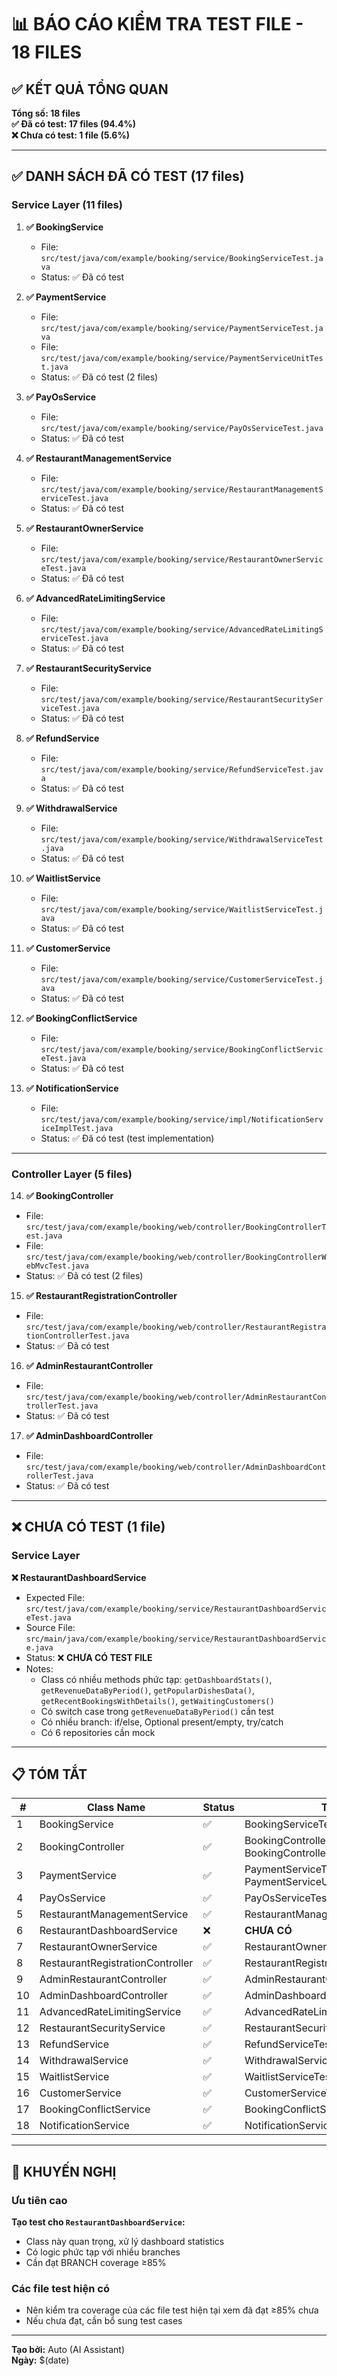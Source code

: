 # 📊 BÁO CÁO KIỂM TRA TEST FILE - 18 FILES

## ✅ KẾT QUẢ TỔNG QUAN

**Tổng số: 18 files**  
**✅ Đã có test: 17 files (94.4%)**  
**❌ Chưa có test: 1 file (5.6%)**

---

## ✅ DANH SÁCH ĐÃ CÓ TEST (17 files)

### Service Layer (11 files)

1. **✅ BookingService**
   - File: `src/test/java/com/example/booking/service/BookingServiceTest.java`
   - Status: ✅ Đã có test

2. **✅ PaymentService**
   - File: `src/test/java/com/example/booking/service/PaymentServiceTest.java`
   - File: `src/test/java/com/example/booking/service/PaymentServiceUnitTest.java`
   - Status: ✅ Đã có test (2 files)

3. **✅ PayOsService**
   - File: `src/test/java/com/example/booking/service/PayOsServiceTest.java`
   - Status: ✅ Đã có test

4. **✅ RestaurantManagementService**
   - File: `src/test/java/com/example/booking/service/RestaurantManagementServiceTest.java`
   - Status: ✅ Đã có test

5. **✅ RestaurantOwnerService**
   - File: `src/test/java/com/example/booking/service/RestaurantOwnerServiceTest.java`
   - Status: ✅ Đã có test

6. **✅ AdvancedRateLimitingService**
   - File: `src/test/java/com/example/booking/service/AdvancedRateLimitingServiceTest.java`
   - Status: ✅ Đã có test

7. **✅ RestaurantSecurityService**
   - File: `src/test/java/com/example/booking/service/RestaurantSecurityServiceTest.java`
   - Status: ✅ Đã có test

8. **✅ RefundService**
   - File: `src/test/java/com/example/booking/service/RefundServiceTest.java`
   - Status: ✅ Đã có test

9. **✅ WithdrawalService**
   - File: `src/test/java/com/example/booking/service/WithdrawalServiceTest.java`
   - Status: ✅ Đã có test

10. **✅ WaitlistService**
    - File: `src/test/java/com/example/booking/service/WaitlistServiceTest.java`
    - Status: ✅ Đã có test

11. **✅ CustomerService**
    - File: `src/test/java/com/example/booking/service/CustomerServiceTest.java`
    - Status: ✅ Đã có test

12. **✅ BookingConflictService**
    - File: `src/test/java/com/example/booking/service/BookingConflictServiceTest.java`
    - Status: ✅ Đã có test

13. **✅ NotificationService**
    - File: `src/test/java/com/example/booking/service/impl/NotificationServiceImplTest.java`
    - Status: ✅ Đã có test (test implementation)

---

### Controller Layer (5 files)

14. **✅ BookingController**
   - File: `src/test/java/com/example/booking/web/controller/BookingControllerTest.java`
   - File: `src/test/java/com/example/booking/web/controller/BookingControllerWebMvcTest.java`
   - Status: ✅ Đã có test (2 files)

15. **✅ RestaurantRegistrationController**
   - File: `src/test/java/com/example/booking/web/controller/RestaurantRegistrationControllerTest.java`
   - Status: ✅ Đã có test

16. **✅ AdminRestaurantController**
   - File: `src/test/java/com/example/booking/web/controller/AdminRestaurantControllerTest.java`
   - Status: ✅ Đã có test

17. **✅ AdminDashboardController**
   - File: `src/test/java/com/example/booking/web/controller/AdminDashboardControllerTest.java`
   - Status: ✅ Đã có test

---

## ❌ CHƯA CÓ TEST (1 file)

### Service Layer

**❌ RestaurantDashboardService**
- Expected File: `src/test/java/com/example/booking/service/RestaurantDashboardServiceTest.java`
- Source File: `src/main/java/com/example/booking/service/RestaurantDashboardService.java`
- Status: ❌ **CHƯA CÓ TEST FILE**
- Notes: 
  - Class có nhiều methods phức tạp: `getDashboardStats()`, `getRevenueDataByPeriod()`, `getPopularDishesData()`, `getRecentBookingsWithDetails()`, `getWaitingCustomers()`
  - Có switch case trong `getRevenueDataByPeriod()` cần test
  - Có nhiều branch: if/else, Optional present/empty, try/catch
  - Có 6 repositories cần mock

---

## 📋 TÓM TẮT

| # | Class Name | Status | Test File |
|---|------------|--------|-----------|
| 1 | BookingService | ✅ | BookingServiceTest.java |
| 2 | BookingController | ✅ | BookingControllerTest.java, BookingControllerWebMvcTest.java |
| 3 | PaymentService | ✅ | PaymentServiceTest.java, PaymentServiceUnitTest.java |
| 4 | PayOsService | ✅ | PayOsServiceTest.java |
| 5 | RestaurantManagementService | ✅ | RestaurantManagementServiceTest.java |
| 6 | RestaurantDashboardService | ❌ | **CHƯA CÓ** |
| 7 | RestaurantOwnerService | ✅ | RestaurantOwnerServiceTest.java |
| 8 | RestaurantRegistrationController | ✅ | RestaurantRegistrationControllerTest.java |
| 9 | AdminRestaurantController | ✅ | AdminRestaurantControllerTest.java |
| 10 | AdminDashboardController | ✅ | AdminDashboardControllerTest.java |
| 11 | AdvancedRateLimitingService | ✅ | AdvancedRateLimitingServiceTest.java |
| 12 | RestaurantSecurityService | ✅ | RestaurantSecurityServiceTest.java |
| 13 | RefundService | ✅ | RefundServiceTest.java |
| 14 | WithdrawalService | ✅ | WithdrawalServiceTest.java |
| 15 | WaitlistService | ✅ | WaitlistServiceTest.java |
| 16 | CustomerService | ✅ | CustomerServiceTest.java |
| 17 | BookingConflictService | ✅ | BookingConflictServiceTest.java |
| 18 | NotificationService | ✅ | NotificationServiceImplTest.java |

---

## 🎯 KHUYẾN NGHỊ

### Ưu tiên cao
**Tạo test cho `RestaurantDashboardService`:**
- Class này quan trọng, xử lý dashboard statistics
- Có logic phức tạp với nhiều branches
- Cần đạt BRANCH coverage ≥85%

### Các file test hiện có
- Nên kiểm tra coverage của các file test hiện tại xem đã đạt ≥85% chưa
- Nếu chưa đạt, cần bổ sung test cases

---

**Tạo bởi:** Auto (AI Assistant)  
**Ngày:** $(date)

